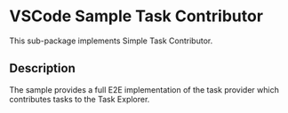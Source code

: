 # VSCode Sample Task Contributor

This sub-package implements Simple Task Contributor.

## Description
The sample provides a full E2E implementation of the task provider which contributes tasks to the Task Explorer.
